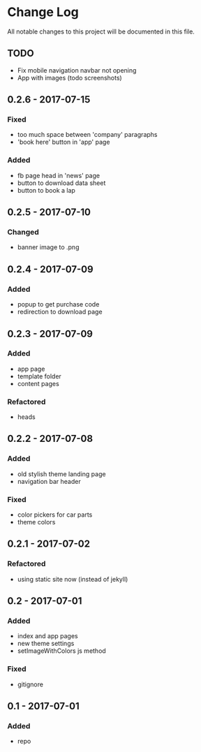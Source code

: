 # Change Log
All notable changes to this project will be documented in this file.

## TODO
- Fix mobile navigation navbar not opening
- App with images (todo screenshots)

## 0.2.6 - 2017-07-15
### Fixed
- too much space between 'company' paragraphs
- 'book here' button in 'app' page

### Added
- fb page head in 'news' page
- button to download data sheet
- button to book a lap

## 0.2.5 - 2017-07-10
### Changed
- banner image to .png

## 0.2.4 - 2017-07-09

### Added
- popup to get purchase code
- redirection to download page

## 0.2.3 - 2017-07-09

### Added
- app page
- template folder
- content pages

### Refactored
- heads

## 0.2.2 - 2017-07-08

### Added
- old stylish theme landing page
- navigation bar header

### Fixed
- color pickers for car parts
- theme colors

## 0.2.1 - 2017-07-02

### Refactored
- using static site now (instead of jekyll)

## 0.2 - 2017-07-01

### Added
- index and app pages
- new theme settings
- setImageWithColors js method

### Fixed
- gitignore

## 0.1 - 2017-07-01

### Added
- repo
